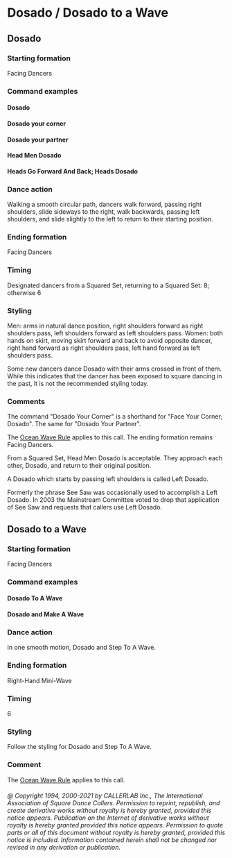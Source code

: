 
# Dosado / Dosado to a Wave

## Dosado

### Starting formation

Facing Dancers

### Command examples

#### Dosado
#### Dosado your corner
#### Dosado your partner
#### Head Men Dosado
#### Heads Go Forward And Back; Heads Dosado
### Dance action

Walking a smooth circular path, dancers walk forward, passing right shoulders, slide
sideways to the right, walk backwards, passing left shoulders, and slide slightly to the left to return to
their starting position.

### Ending formation

Facing Dancers

### Timing

Designated dancers from a Squared Set, returning to a Squared Set: 8; otherwise 6

### Styling

Men: arms in natural dance position, right shoulders forward as right shoulders pass, left
shoulders forward as left shoulders pass. Women: both hands on skirt, moving skirt forward and back
to avoid opposite dancer, right hand forward as right shoulders pass, left hand forward as left shoulders
pass.

Some new dancers dance Dosado with their arms crossed in front of them. While this indicates that
the dancer has been exposed to square dancing in the past, it is not the recommended styling today.

### Comments
 
The command "Dosado Your Corner" is a shorthand for "Face Your Corner; Dosado". The same
for "Dosado Your Partner".

The [Ocean Wave Rule](../b2/ocean_wave_rule.md) applies to this call. The ending formation remains Facing Dancers.

From a Squared Set, Head Men Dosado is acceptable. They approach each other, Dosado, and return
to their original position.

A Dosado which starts by passing left shoulders is called Left Dosado.

Formerly the phrase See Saw was occasionally used to accomplish a Left Dosado. In 2003 the
Mainstream Committee voted to drop that application of See Saw and requests that callers use Left
Dosado.

## Dosado to a Wave

### Starting formation

Facing Dancers

### Command examples

#### Dosado To A Wave
#### Dosado and Make A Wave

### Dance action

In one smooth motion, Dosado and Step To A Wave.

### Ending formation

Right-Hand Mini-Wave

### Timing

6

### Styling

Follow the styling for Dosado and Step To A Wave.

### Comment

The [Ocean Wave Rule](../b2/ocean_wave_rule.md) applies to this call.

###### @ Copyright 1994, 2000-2021 by CALLERLAB Inc., The International Association of Square Dance Callers. Permission to reprint, republish, and create derivative works without royalty is hereby granted, provided this notice appears. Publication on the Internet of derivative works without royalty is hereby granted provided this notice appears. Permission to quote parts or all of this document without royalty is hereby granted, provided this notice is included. Information contained herein shall not be changed nor revised in any derivation or publication.
